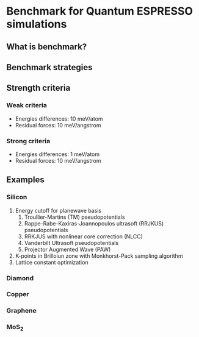 # Benchmark for Quantum ESPRESSO simulations

## What is benchmark?

## Benchmark strategies

## Strength criteria

### Weak criteria

* Energies differences: 10 meV/atom
* Residual forces: 10 meV/angstrom

### Strong criteria

* Energies differences: 1 meV/atom
* Residual forces: 10 meV/angstrom

## Examples

### Silicon

1. Energy cutoff for planewave basis
    1. Troullier-Martins (TM) pseudopotentials
    2. Rappe-Rabe-Kaxiras-Joannopoulos ultrasoft (RRJKUS) pseudopotentials
    3. RRKJUS with nonlinear core correction (NLCC)
    4. Vanderbilt Ultrasoft pseudopotentials
    5. Projector Augmented Wave (PAW)
2. K-points in Brilloiun zone with Monkhorst-Pack sampling algorithm
3. Lattice constant optimization

### Diamond

### Copper

### Graphene

### MoS<sub>2</sub>
